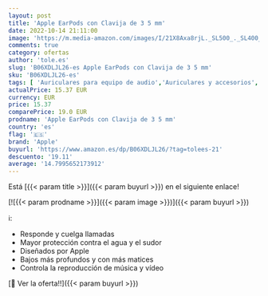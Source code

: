 ```yaml
---
layout: post
title: 'Apple EarPods con Clavija de 3 5 mm'
date: 2022-10-14 21:11:00
image: 'https://m.media-amazon.com/images/I/21X8Axa8rjL._SL500_._SL400_.jpg'
comments: true
category: ofertas
author: 'tole.es'
slug: 'B06XDLJL26-es Apple EarPods con Clavija de 3 5 mm'
sku: 'B06XDLJL26-es'
tags: [ 'Auriculares para equipo de audio','Auriculares y accesorios','Electrónica','apple','🇪🇸', ]
actualPrice: 15.37 EUR
currency: EUR
price: 15.37
comparePrice: 19.0 EUR
prodname: 'Apple EarPods con Clavija de 3 5 mm'
country: 'es'
flag: '🇪🇸'
brand: 'Apple'
buyurl: 'https://www.amazon.es/dp/B06XDLJL26/?tag=tolees-21'
descuento: '19.11'
average: '14.7995652173912'
---
```


Está [{{< param title >}}]({{< param buyurl >}}) en el siguiente enlace!

[![{{< param prodname >}}]({{< param image >}})]({{< param buyurl >}})

ℹ️:

- Responde y cuelga llamadas
- Mayor protección contra el agua y el sudor
- Diseñados por Apple
- Bajos más profundos y con más matices
- Controla la reproducción de música y vídeo

[🛒 Ver la oferta!!]({{< param buyurl >}})
